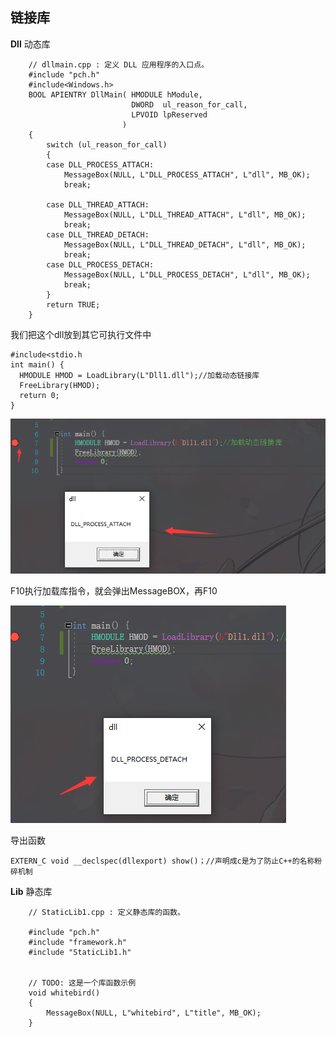 链接库
---
**Dll** 动态库

        // dllmain.cpp : 定义 DLL 应用程序的入口点。
        #include "pch.h"
        #include<Windows.h>
        BOOL APIENTRY DllMain( HMODULE hModule,
                               DWORD  ul_reason_for_call,
                               LPVOID lpReserved
                             )
        {
            switch (ul_reason_for_call)
            {
            case DLL_PROCESS_ATTACH:
                MessageBox(NULL, L"DLL_PROCESS_ATTACH", L"dll", MB_OK);
                break;

            case DLL_THREAD_ATTACH:
                MessageBox(NULL, L"DLL_THREAD_ATTACH", L"dll", MB_OK);
                break;
            case DLL_THREAD_DETACH:
                MessageBox(NULL, L"DLL_THREAD_DETACH", L"dll", MB_OK);
                break;
            case DLL_PROCESS_DETACH:
                MessageBox(NULL, L"DLL_PROCESS_DETACH", L"dll", MB_OK);
                break;
            }
            return TRUE;
        }

我们把这个dll放到其它可执行文件中

    #include<stdio.h
    int main() {
      HMODULE HMOD = LoadLibrary(L"Dll1.dll");//加载动态链接库
      FreeLibrary(HMOD);
      return 0;
    }

![](https://raw.githubusercontent.com/Whitebird0/tuchuang/main/QQ%E6%88%AA%E5%9B%BE20211008104027.png)

F10执行加载库指令，就会弹出MessageBOX，再F10

![](https://raw.githubusercontent.com/Whitebird0/tuchuang/main/QQ%E6%88%AA%E5%9B%BE20211008104039.png)

导出函数

    EXTERN_C void __declspec(dllexport) show()；//声明成c是为了防止C++的名称粉碎机制
    
    
**Lib** 静态库

		// StaticLib1.cpp : 定义静态库的函数。

		#include "pch.h"
		#include "framework.h"
		#include "StaticLib1.h"


		// TODO: 这是一个库函数示例
		void whitebird()
		{
			MessageBox(NULL, L"whitebird", L"title", MB_OK);
		}

